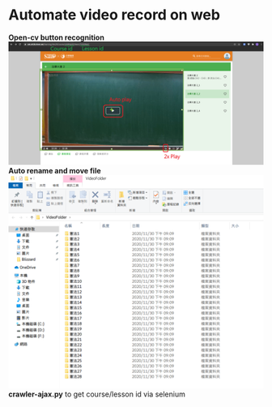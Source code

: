 # Automate video record on web

**Open-cv button recognition**
![demo](demo.png "demo")
**Auto rename and move file**
![demo](folder.png "folder")
**crawler-ajax.py**
to get course/lesson id via selenium
